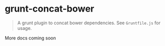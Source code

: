 # grunt-concat-bower

> A grunt plugin to concat bower dependencies.  See `Gruntfile.js` for usage.

More docs coming soon
